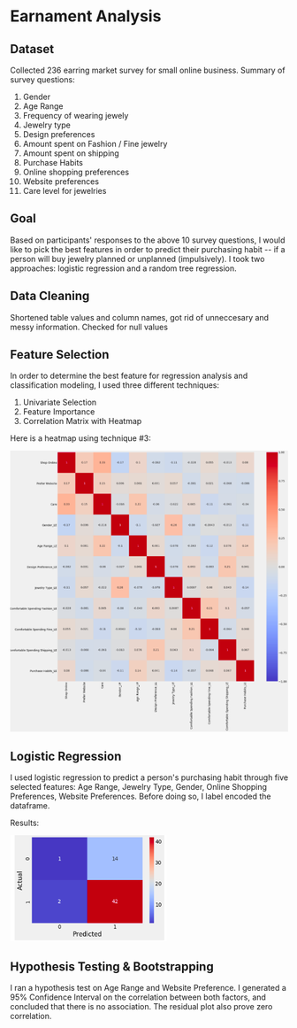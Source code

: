 # Earnament Analysis

## Dataset 
Collected 236 earring market survey for small online business. Summary of survey questions:
1. Gender	
2. Age Range	
3. Frequency of wearing jewely
4. Jewelry type
5. Design preferences
6. Amount spent on Fashion / Fine jewelry
7. Amount spent on shipping
8. Purchase Habits
9. Online shopping preferences 
10. Website preferences
11. Care level for jewelries

## Goal
Based on participants' responses to the above 10 survey questions, I would like to pick the best features in order to predict their purchasing habit -- if a person will buy jewelry planned or unplanned (impulsively). I took two approaches: logistic regression and a random tree regression. 

## Data Cleaning
Shortened table values and column names, got rid of unneccesary and messy information.
Checked for null values

## Feature Selection
In order to determine the best feature for regression analysis and classification modeling, I used three different techniques: 
1. Univariate Selection
2. Feature Importance
3. Correlation Matrix with Heatmap

Here is a heatmap using technique #3:

![](images/hm_features.png)

## Logistic Regression
I used logistic regression to predict a person's purchasing habit through five selected features: Age Range, Jewelry Type, Gender, Online Shopping Preferences, Website Preferences. Before doing so, I label encoded the dataframe. 

Results:

![](images/hm_results.png)

## Hypothesis Testing & Bootstrapping
I ran a hypothesis test on Age Range and Website Preference. I generated a 95% Confidence Interval on the correlation between both factors, and concluded that there is no association. The residual plot also prove zero correlation.
